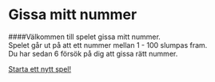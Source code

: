 Gissa mitt nummer
======================


####Välkommen till spelet gissa mitt nummer.  
Spelet går ut på att ett nummer mellan 1 - 100 slumpas fram.  
Du har sedan 6 försök på dig att gissa rätt nummer.

[Starta ett nytt spel!](guess/init)
